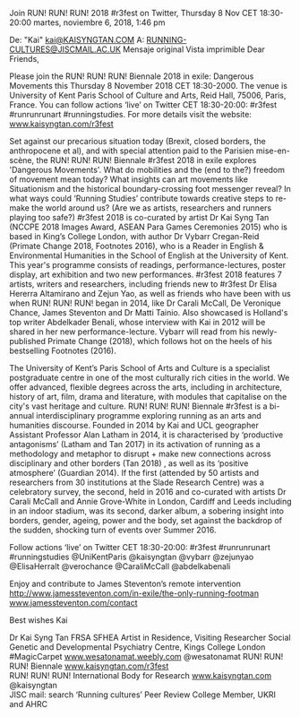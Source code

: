 Join RUN! RUN! RUN! 2018 #r3fest on Twitter, Thursday 8 Nov CET 18:30-20:00
martes, noviembre 6, 2018, 1:46 pm


De: 
"Kai" <kai@KAISYNGTAN.COM>
A: 
RUNNING-CULTURES@JISCMAIL.AC.UK
Mensaje original Vista imprimible
Dear Friends, 

Please join the RUN! RUN! RUN! Biennale 2018 in exile: Dangerous Movements this Thursday 8 November 2018 CET 18:30-2000. The venue is University of Kent Paris School of Culture and Arts, Reid Hall, 75006, Paris, France. You can follow actions ‘live’ on Twitter CET 18:30-20:00: #r3fest #runrunrunart  #runningstudies. For more details visit the website: www.kaisyngtan.com/r3fest  

Set against our precarious situation today (Brexit, closed borders, the anthropocene et al), and with special attention paid to the Parisien mise-en-scène, the RUN! RUN! RUN! Biennale #r3fest 2018 in exile explores 'Dangerous Movements'. What do mobilities and the (end to the?) freedom of movement mean today? What insights can art movements like Situationism and the historical boundary-crossing foot messenger reveal? In what ways could ‘Running Studies’ contribute towards creative steps to re-make the world around us? (Are we as artists, researchers and runners playing too safe?)  #r3fest 2018 is co-curated by artist Dr Kai Syng Tan (NCCPE 2018 Images Award, ASEAN Para Games Ceremonies 2015) who is based in King’s College London, with author Dr Vybarr Cregan-Reid (Primate Change 2018, Footnotes 2016), who is a Reader in English & Environmental Humanities in the School of English at the University of Kent. This year's programme consists of readings, performance-lectures, poster display, art exhibition and two new performances. #r3fest 2018 features 7 artists, writers and researchers, including friends new to #r3fest Dr Elisa Hererra Altamirano and Zejun Yao, as well as friends who have been with us when RUN! RUN! RUN! began in 2014, like Dr Carali McCall, De Veronique Chance, James Steventon and Dr Matti Tainio. Also showcased is Holland's top writer Abdelkader Benali, whose interview with Kai in 2012 will be shared in her new performance-lecture. Vybarr will read from his newly-published Primate Change (2018), which follows hot on the heels of his bestselling Footnotes (2016). 

The University of Kent’s Paris School of Arts and Culture is a specialist postgraduate centre in one of the most culturally rich cities in the world. We offer advanced, flexible degrees across the arts, including in architecture, history of art, film, drama and literature, with modules that capitalise on the city's vast heritage and culture. RUN! RUN! RUN! Biennale #r3fest is a bi-annual interdisciplinary programme exploring running as an arts and humanities discourse. Founded in 2014 by Kai and UCL geographer Assistant Professor Alan Latham in 2014, it is characterised by ‘productive antagonisms’ (Latham and Tan 2017) in its activation of running as a methodology and metaphor to disrupt + make new connections across disciplinary and other borders (Tan 2018) , as well as its ‘positive atmosphere’ (Guardian 2014). If the first (attended by 50 artists and researchers from 30 institutions at the Slade Research Centre) was a celebratory survey, the second, held in 2016 and co-curated with artists Dr Carali McCall and Annie Grove-White in London, Cardiff and Leeds including in an indoor stadium, was its second, darker album, a sobering insight into borders, gender, ageing, power and the body, set against the backdrop of the sudden, shocking turn of events over Summer 2016.

Follow actions ‘live’ on Twitter CET 18:30-20:00: #r3fest   #runrunrunart  #runningstudies
@UniKentParis   @kaisyngtan  @vybarr  @zejunyao @ElisaHerralt  @verochance  @CaraliMcCall  @abdelkabenali

Enjoy and contribute to James Steventon’s remote intervention http://www.jamessteventon.com/in-exile/the-only-running-footman  www.jamessteventon.com/contact

Best wishes 
Kai 

Dr Kai Syng Tan FRSA SFHEA 
Artist in Residence, Visiting Researcher Social Genetic and Developmental Psychiatry Centre, Kings College London #MagicCarpet www.wesatonamat.weebly.com @wesatonamat
RUN! RUN! RUN! Biennale www.kaisyngtan.com/r3fest    
RUN! RUN! RUN! International Body for Research www.kaisyngtan.com @kaisyngtan    
JISC mail: search ‘Running cultures’
Peer Review College Member, UKRI and AHRC
